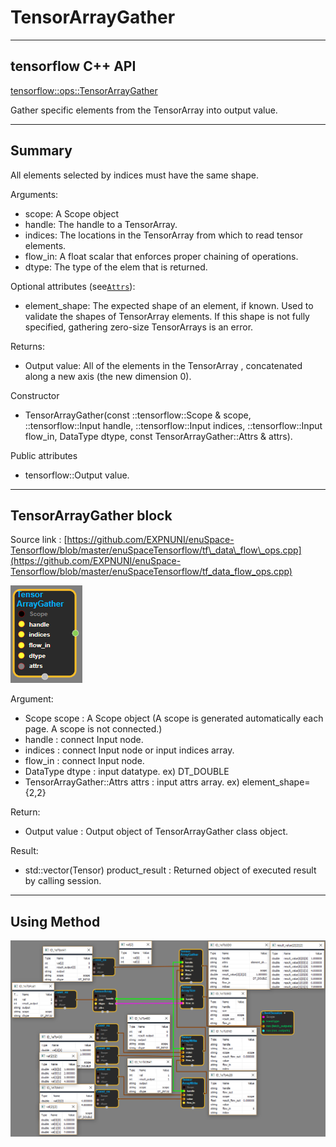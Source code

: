 # TensorArrayGather

---

## tensorflow C++ API

[tensorflow::ops::TensorArrayGather](https://www.tensorflow.org/api_docs/cc/class/tensorflow/ops/tensor-array-gather)

Gather specific elements from the TensorArray into output value.

---

## Summary

All elements selected by indices must have the same shape.

Arguments:

* scope: A Scope object
* handle: The handle to a TensorArray.
* indices: The locations in the TensorArray from which to read tensor elements.
* flow\_in: A float scalar that enforces proper chaining of operations.
* dtype: The type of the elem that is returned.

Optional attributes \(see[`Attrs`](https://www.tensorflow.org/api_docs/cc/struct/tensorflow/ops/tensor-array-concat/attrs.html#structtensorflow_1_1ops_1_1_tensor_array_concat_1_1_attrs)\):

* element\_shape: The expected shape of an element, if known. Used to validate the shapes of TensorArray elements. If this shape is not fully specified, gathering zero-size TensorArrays is an error.

Returns:

* Output value: All of the elements in the TensorArray , concatenated along a new axis \(the new dimension 0\).

Constructor

* TensorArrayGather\(const ::tensorflow::Scope & scope, ::tensorflow::Input handle, ::tensorflow::Input indices, ::tensorflow::Input flow\_in, DataType dtype, const TensorArrayGather::Attrs & attrs\).

Public attributes

* tensorflow::Output value.

---

## TensorArrayGather block

Source link : [https://github.com/EXPNUNI/enuSpace-Tensorflow/blob/master/enuSpaceTensorflow/tf\_data\_flow\_ops.cpp](https://github.com/EXPNUNI/enuSpace-Tensorflow/blob/master/enuSpaceTensorflow/tf_data_flow_ops.cpp)

![](/assets/dataflow_TensorArrayGather_Symbol.png)

Argument:

* Scope scope : A Scope object \(A scope is generated automatically each page. A scope is not connected.\)
* handle : connect Input node.
* indices : connect Input node or input indices array.
* flow\_in : connect Input node.
* DataType dtype : input datatype. ex\) DT\_DOUBLE
* TensorArrayGather::Attrs attrs : input attrs array. ex\) element\_shape={2,2}

Return:

* Output value : Output object of TensorArrayGather class object.

Result:

* std::vector\(Tensor\) product\_result : Returned object of executed result by calling session.

---

## Using Method

![](/assets/dataflow_TensorArrayGather_Method.png)

